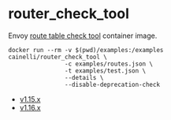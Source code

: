 # router_check_tool

Envoy [route table check tool](https://www.envoyproxy.io/docs/envoy/latest/operations/tools/route_table_check_tool.html) container image.

```shell
docker run --rm -v $(pwd)/examples:/examples cainelli/router_check_tool \
                -c examples/routes.json \
                -t examples/test.json \
                --details \
                --disable-deprecation-check
```

-   [v1.15.x](https://github.com/cainelli/router_check_tool/tree/v1.15.x)
-   [v1.16.x](https://github.com/cainelli/router_check_tool/tree/v1.16.x)
